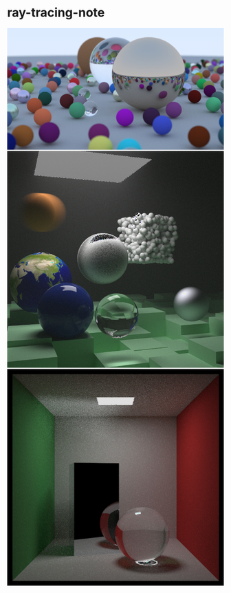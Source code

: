 # ray-tracing-note
![output](https://github.com/wangshucheng/ray-tracing-note/blob/master/output.jpg)
![output](https://github.com/wangshucheng/ray-tracing-note/blob/master/ray-tracing-the-next-week/output/output.jpg)
![output](https://github.com/wangshucheng/ray-tracing-note/blob/master/ray-tracing-the-rest-of-your-life/output/output.jpg)
